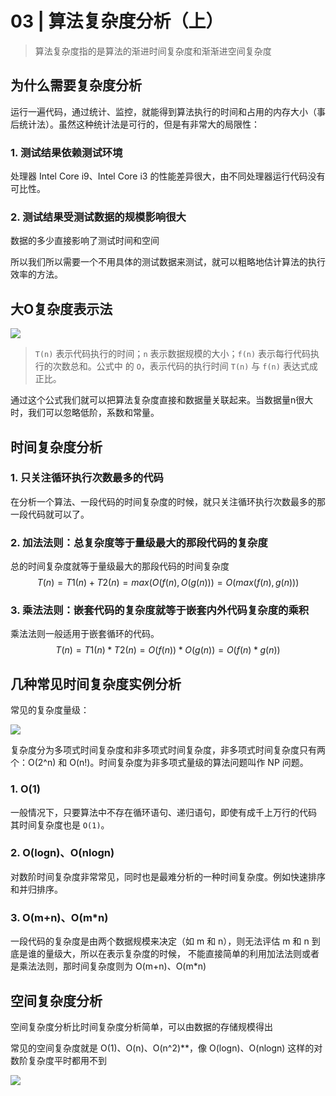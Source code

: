 # 03 | 算法复杂度分析（上）

> 算法复杂度指的是算法的渐进时间复杂度和渐渐进空间复杂度

## 为什么需要复杂度分析

运行一遍代码，通过统计、监控，就能得到算法执行的时间和占用的内存大小（事后统计法）。虽然这种统计法是可行的，但是有非常大的局限性：

### 1. 测试结果依赖测试环境

 处理器 Intel Core i9、Intel Core i3 的性能差异很大，由不同处理器运行代码没有可比性。

### 2. 测试结果受测试数据的规模影响很大

数据的多少直接影响了测试时间和空间

所以我们所以需要一个不用具体的测试数据来测试，就可以粗略地估计算法的执行效率的方法。



## 大O复杂度表示法

![](https://camo.githubusercontent.com/f8fd275b412ad85f226f1da59376e05b868d65c4/68747470733a2f2f6d65746f2e6368696e616b6f6f6b2e636f6d2f2545352541342541372532304f2532302545382541312541382545372541342542412545362542332539352e706e67)

>`T(n)` 表示代码执行的时间；`n` 表示数据规模的大小；`f(n)` 表示每行代码执行的次数总和。公式中 的 `O`，表示代码的执行时间 `T(n)` 与 `f(n)` 表达式成正比。

通过这个公式我们就可以把算法复杂度直接和数据量关联起来。当数据量n很大时，我们可以忽略低阶，系数和常量。

## 时间复杂度分析

### 1. 只关注循环执行次数最多的代码

在分析一个算法、一段代码的时间复杂度的时候，就只关注循环执行次数最多的那一段代码就可以了。

### 2. 加法法则：总复杂度等于量级最大的那段代码的复杂度

总的时间复杂度就等于量级最大的那段代码的时间复杂度
$$
T(n)=T1(n)+T2(n)=max(O(f(n), O(g(n))) =O(max(f(n), g(n)))
$$

### 3. 乘法法则：嵌套代码的复杂度就等于嵌套内外代码复杂度的乘积

乘法法则一般适用于嵌套循环的代码。
$$
T(n)=T1(n)*T2(n)=O(f(n))*O(g(n))=O(f(n)*g(n))
$$

## 几种常见时间复杂度实例分析

 常见的复杂度量级：

![](https://camo.githubusercontent.com/7da15c1c7bc5f396efe886ed1f63753275bd79e7/68747470733a2f2f6d65746f2e6368696e616b6f6f6b2e636f6d2f2545352542382542382545382541372538312545352541342538442545362539442538322545352542412541362545392538372538462545372542412541372e6a7067)

复杂度分为多项式时间复杂度和非多项式时间复杂度，非多项式时间复杂度只有两个：O(2^n) 和 O(n!)。时间复杂度为非多项式量级的算法问题叫作 NP 问题。

### 1. O(1)

一般情况下，只要算法中不存在循环语句、递归语句，即使有成千上万行的代码 其时间复杂度也是 `O(1)`。

### 2. O(logn)、O(nlogn)

对数阶时间复杂度非常常见，同时也是最难分析的一种时间复杂度。例如快速排序和并归排序。

### 3. O(m+n)、O(m*n)

一段代码的复杂度是由两个数据规模来决定（如 m 和 n），则无法评估 m 和 n 到底是谁的量级大，所以在表示复杂度的时候， 不能直接简单的利用加法法则或者是乘法法则，那时间复杂度则为 O(m+n)、O(m*n)

## 空间复杂度分析

空间复杂度分析比时间复杂度分析简单，可以由数据的存储规模得出

常见的空间复杂度就是 O(1)、O(n)、O(n^2)**，像 O(logn)、O(nlogn) 这样的对数阶复杂度平时都用不到

![](https://camo.githubusercontent.com/4524b0451156c2a8eee8f80ab75e82c7b1a2bdf3/68747470733a2f2f7374617469633030312e6765656b62616e672e6f72672f7265736f757263652f696d6167652f34392f30342f34393761336631323062376465626565303764633064303339383466616630342e6a7067)

